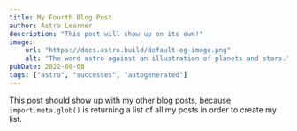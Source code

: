 ```yaml
---
title: My Fourth Blog Post
author: Astro Learner
description: "This post will show up on its own!"
image:
    url: "https://docs.astro.build/default-og-image.png"
    alt: "The word astro against an illustration of planets and stars."
pubDate: 2022-08-08
tags: ["astro", "successes", "autogenerated"]
---
```

This post should show up with my other blog posts, because `import.meta.glob()` is returning a list of all my posts in order to create my list.
